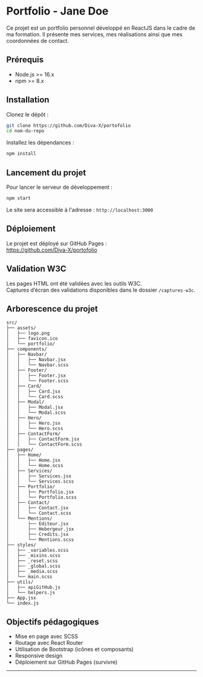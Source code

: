 # Portfolio - Jane Doe

Ce projet est un portfolio personnel développé en ReactJS dans le cadre de ma formation. Il présente mes services, mes réalisations ainsi que mes coordonnées de contact.

## Prérequis

- Node.js >= 16.x
- npm >= 8.x

## Installation

Clonez le dépôt :

```bash
git clone https://github.com/Diva-X/portofolio
cd nom-du-repo
```

Installez les dépendances :

```bash
npm install
```

## Lancement du projet

Pour lancer le serveur de développement :

```bash
npm start
```

Le site sera accessible à l'adresse : `http://localhost:3000`

## Déploiement

Le projet est déployé sur GitHub Pages :  
https://github.com/Diva-X/portofolio

## Validation W3C

Les pages HTML ont été validées avec les outils W3C.  
Captures d’écran des validations disponibles dans le dossier `/captures-w3c`.

## Arborescence du projet

```
src/
├── assets/
│   ├── logo.png
│   ├── favicon.ico
│   └── portfolio/
├── components/
│   ├── Navbar/
│   │   ├── Navbar.jsx
│   │   └── Navbar.scss
│   ├── Footer/
│   │   ├── Footer.jsx
│   │   └── Footer.scss
│   ├── Card/
│   │   ├── Card.jsx
│   │   └── Card.scss
│   ├── Modal/
│   │   ├── Modal.jsx
│   │   └── Modal.scss
│   ├── Hero/
│   │   ├── Hero.jsx
│   │   └── Hero.scss
│   ├── ContactForm/
│   │   ├── ContactForm.jsx
│   │   └── ContactForm.scss
├── pages/
│   ├── Home/
│   │   ├── Home.jsx
│   │   └── Home.scss
│   ├── Services/
│   │   ├── Services.jsx
│   │   └── Services.scss
│   ├── Portfolio/
│   │   ├── Portfolio.jsx
│   │   └── Portfolio.scss
│   ├── Contact/
│   │   ├── Contact.jsx
│   │   └── Contact.scss
│   └── Mentions/
│       ├── Editeur.jsx
│       ├── Hebergeur.jsx
│       ├── Credits.jsx
│       └── Mentions.scss
├── styles/
│   ├── _variables.scss
│   ├── _mixins.scss
│   ├── _reset.scss
│   ├── _global.scss
│   ├── _media.scss
│   └── main.scss
├── utils/
│   ├── apiGitHub.js
│   └── helpers.js
├── App.jsx
└── index.js
```

## Objectifs pédagogiques

- Mise en page avec SCSS
- Routage avec React Router
- Utilisation de Bootstrap (icônes et composants)
- Responsive design
- Déploiement sur GitHub Pages
(survivre)
---


